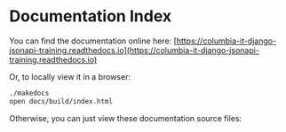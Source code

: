 # Documentation Index

You can find the documentation online here:
[https://columbia-it-django-jsonapi-training.readthedocs.io](https://columbia-it-django-jsonapi-training.readthedocs.io)

Or, to locally view it in a browser:
```bash
./makedocs
open docs/build/index.html
```

Otherwise, you can just view these documentation source files:


